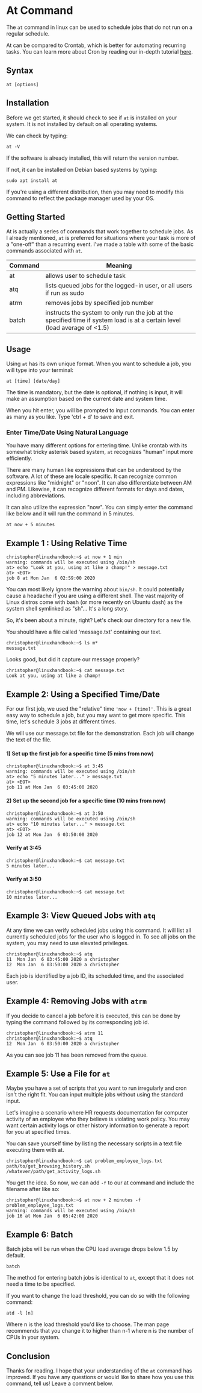 # At Command

The `at` command in linux can be used to schedule jobs that do not run on a regular schedule. 

At can be compared to Crontab, which is better for automating recurring tasks. You can learn more about Cron by reading our in-depth tutorial [here](https://linuxhandbook.com/crontab/). 

## Syntax
```
at [options]
```

## Installation 
Before we get started, it should check to see if `at` is installed on your system. It is not installed by default on all operating systems. 

We can check by typing: 
```
at -V
```
If the software is already installed, this will return the version number.

If not, it can be installed on Debian based systems by typing:

```
sudo apt install at
```
If you're using a different distribution, then you may need to modify this command to reflect the package manager used by your OS. 

## Getting Started
At is actually a series of commands that work together to schedule jobs. As I already mentioned, `at` is preferred for situations where your task is more of a "one-off" than a recurring event. I've made a table with some of the basic commands associated with `at`. 

|Command| Meaning |
|--|--|
|at | allows user to schedule task|
|atq| lists queued jobs for the logged-in user, or all users if run as sudo|
|atrm| removes jobs by specified job number|
|batch| instructs the system to only run the job at the specified time if system load is at a certain level (load average of <1.5)

## Usage

Using `at` has its own unique format. When you want to schedule a job, you will type into your terminal:

```
at [time] [date/day]
```
The time is mandatory, but the date is optional, if nothing is input, it will make an assumption based on the current date and system time. 

When you hit enter, you will be prompted to input commands. You can enter as many as you like. Type 'ctrl + d' to save and exit. 

### Enter Time/Date Using Natural Language 
You have many different options for entering time. Unlike crontab with its somewhat tricky asterisk based system, `at` recognizes "human" input more efficiently.

There are many human like expressions that can be understood by the software. A lot of these are locale specific. It can recognize common expressions like "midnight" or "noon". It can also differentiate between AM and PM. Likewise, it can recognize different formats for days and dates, including abbreviations.

It can also utilize the expression "now". You can simply enter the command like below and it will run the command in 5 minutes.

```
at now + 5 minutes
```


## Example 1 : Using Relative Time
```
christopher@linuxhandbook:~$ at now + 1 min
warning: commands will be executed using /bin/sh
at> echo "Look at you, using at like a champ!" > message.txt
at> <EOT>
job 8 at Mon Jan  6 02:59:00 2020
```
You can most likely ignore the warning about `bin/sh`. It could potentially cause a headache if you are using a different shell. The vast majority of Linux distros come with bash (or more recently on Ubuntu dash) as the system shell symlinked as "sh"... It's a long story.

So, it's been about a minute, right? Let's check our directory for a new file.

You should have a file called 'message.txt' containing our text. 

```
christopher@linuxhandbook:~$ ls m*
message.txt
```
Looks good, but did it capture our message properly?

```
christopher@linuxhandbook:~$ cat message.txt 
Look at you, using at like a champ!
```
## Example 2: Using a Specified Time/Date
For our first job, we used the "relative" time `'now + [time]'`. This is a great easy way to schedule a job, but you may want to get more specific. This time, let's schedule 3 jobs at different times.

We will use our message.txt file for the demonstration. Each job will change the text of the file. 

#### 1) Set up the first job for a specific time (5 mins from now)
```
christopher@linuxhandbook:~$ at 3:45 
warning: commands will be executed using /bin/sh
at> echo "5 minutes later..." > message.txt
at> <EOT>
job 11 at Mon Jan  6 03:45:00 2020
```
#### 2) Set up the second job for a specific time (10 mins from now)
```
christopher@linuxhandbook:~$ at 3:50
warning: commands will be executed using /bin/sh
at> echo "10 minutes later..." > message.txt	
at> <EOT>
job 12 at Mon Jan  6 03:50:00 2020
```
#### Verify at 3:45
```
christopher@linuxhandbook:~$ cat message.txt 
5 minutes later...
```
#### Verify at 3:50
```
christopher@linuxhandbook:~$ cat message.txt 
10 minutes later...
```

## Example 3: View Queued Jobs with `atq` 
At any time we can verify scheduled jobs using this command. It will list all currently scheduled jobs for the user who is logged in. To see all jobs on the system, you may need to use elevated privileges. 

```
christopher@linuxhandbook:~$ atq
11	Mon Jan  6 03:45:00 2020 a christopher
12	Mon Jan  6 03:50:00 2020 a christopher
```
Each job is identified by a job ID, its scheduled time, and the associated user.

## Example 4: Removing Jobs with `atrm`
If you decide to cancel a job before it is executed, this can be done by typing the command followed by its corresponding job id. 

```
christopher@linuxhandbook:~$ atrm 11
christopher@linuxhandbook:~$ atq
12	Mon Jan  6 03:50:00 2020 a christopher
```

As you can see job 11 has been removed from the queue. 

## Example 5: Use a File for `at`
Maybe you have a set of scripts that you want to run irregularly and cron isn't the right fit. You can input multiple jobs without using the standard input. 

Let's imagine a scenario where HR requests documentation for computer activity of an employee who they believe is violating work policy. You may want certain activity logs or other history information to generate a report for you at specified times.

You can save yourself time by listing the necessary scripts in a text file executing them with at. 

```
christopher@linuxhandbook:~$ cat problem_employee_logs.txt 
path/to/get_browsing_history.sh
/whatever/path/get_activity_logs.sh
```
You get the idea. So now, we can add `-f` to our at command and include the filename after like so:


```
christopher@linuxhandbook:~$ at now + 2 minutes -f problem_employee_logs.txt 
warning: commands will be executed using /bin/sh
job 16 at Mon Jan  6 05:42:00 2020
```
## Example 6: Batch 
Batch jobs will be run when the CPU load average drops below 1.5 by default. 

```
batch
```
The method for entering batch jobs is identical to `at`, except that it does not need a time to be specified.

If you want to change the load threshold, you can do so with the following command:

```
atd -l [n]
```
Where n is the load threshold you'd like to choose. The man page recommends that you change it to higher than n-1 where n is the number of CPUs in your system.

## Conclusion
Thanks for reading. I hope that your understanding of the `at` command has improved. If you have any questions or would like to share how you use this command, tell us! Leave a comment below. 


